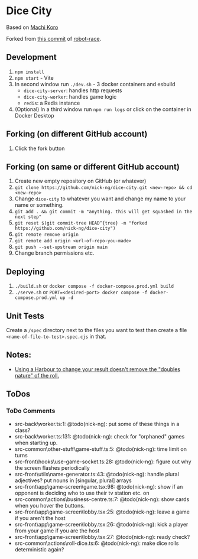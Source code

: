 # Dice City

Based on [Machi Koro](https://boardgamegeek.com/boardgame/143884/machi-koro)

Forked from [this commit](https://github.com/nick-ng/robot-race/tree/4e2171de5a381738632dc7b82158660d9dde2bb7) of [robot-race](https://github.com/nick-ng/robot-race).

## Development

1. `npm install`
2. `npm start` - Vite
3. In second window run `./dev.sh` - 3 docker containers and esbuild
   - `dice-city-server`: handles http requests
   - `dice-city-worker`: handles game logic
   - `redis`: a Redis instance
4. (Optional) In a third window run `npm run logs` or click on the container in Docker Desktop

## Forking (on different GitHub account)

1. Click the fork button

## Forking (on same or different GitHub account)

1. Create new empty repository on GitHub (or whatever)
2. `git clone https://github.com/nick-ng/dice-city.git <new-repo> && cd <new-repo>`
3. Change `dice-city` to whatever you want and change my name to your name or something.
4. `git add . && git commit -m "anything. this will get squashed in the next step"`
5. `git reset $(git commit-tree HEAD^{tree} -m "forked https://github.com/nick-ng/dice-city")`
6. `git remote remove origin`
7. `git remote add origin <url-of-repo-you-made>`
8. `git push --set-upstream origin main`
9. Change branch permissions etc.

## Deploying

1. `./build.sh` or `docker compose -f docker-compose.prod.yml build`
2. `./serve.sh` or `PORT=<desired-port> docker compose -f docker-compose.prod.yml up -d`

## Unit Tests

Create a `/spec` directory next to the files you want to test then create a file `<name-of-file-to-test>.spec.cjs` in that.

## Notes:

- [Using a Harbour to change your result doesn't remove the "doubles nature" of the roll.](https://boardgamegeek.com/thread/1312128/amusement-park-harbour)

## ToDos

### ToDo Comments

- src-back\worker.ts:1: @todo(nick-ng): put some of these things in a class?
- src-back\worker.ts:131: @todo(nick-ng): check for "orphaned" games when starting up.
- src-common\other-stuff\game-stuff.ts:5: @todo(nick-ng): time limit on turns
- src-front\hooks\use-game-socket.ts:28: @todo(nick-ng): figure out why the screen flashes periodically
- src-front\utils\name-generator.ts:43: @todo(nick-ng): handle plural adjectives? put nouns in [singular, plural] arrays
- src-front\app\game-screen\game.tsx:98: @todo(nick-ng): show if an opponent is deciding who to use their tv station etc. on
- src-common\actions\business-centre.ts:7: @todo(nick-ng): show cards when you hover the buttons.
- src-front\app\game-screen\lobby.tsx:25: @todo(nick-ng): leave a game if you aren't the host
- src-front\app\game-screen\lobby.tsx:26: @todo(nick-ng): kick a player from your game if you are the host
- src-front\app\game-screen\lobby.tsx:27: @todo(nick-ng): ready check?
- src-common\actions\roll-dice.ts:6: @todo(nick-ng): make dice rolls deterministic again?

